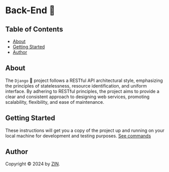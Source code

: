 # Back-End 🚀

## Table of Contents

- [About](#about)
- [Getting Started](#getting-started)
- [Author](#author)

## About

The `Django` 🚀 project follows a RESTful API architectural style, emphasizing the principles of statelessness, resource identification, and uniform interface. By adhering to RESTful principles, the project aims to provide a clear and consistent approach to designing web services, promoting scalability, flexibility, and ease of maintenance.

## Getting Started

These instructions will get you a copy of the project up and running on your local machine for development and testing purposes. [See commands](./docs/commands.md)

## Author

Copyright &copy; 2024 by [ZIN](http://www.github.com/losertowinner).
